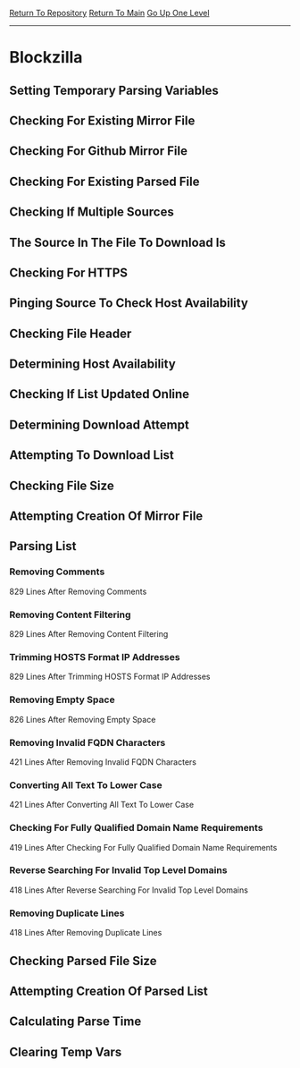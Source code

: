 [Return To Repository](https://github.com/deathbybandaid/piholeparser/)
[Return To Main](https://github.com/deathbybandaid/piholeparser/blob/master/RecentRunLogs/Mainlog.md)
[Go Up One Level](https://github.com/deathbybandaid/piholeparser/blob/master/RecentRunLogs/TopLevelScripts/30-Processing-External-Blacklists.md)
____________________________________
# Blockzilla
## Setting Temporary Parsing Variables
## Checking For Existing Mirror File
## Checking For Github Mirror File
## Checking For Existing Parsed File
## Checking If Multiple Sources
## The Source In The File To Download Is
## Checking For HTTPS
## Pinging Source To Check Host Availability
## Checking File Header
## Determining Host Availability
## Checking If List Updated Online
## Determining Download Attempt
## Attempting To Download List
## Checking File Size
## Attempting Creation Of Mirror File
## Parsing List
### Removing Comments
829 Lines After Removing Comments
### Removing Content Filtering
829 Lines After Removing Content Filtering
### Trimming HOSTS Format IP Addresses
829 Lines After Trimming HOSTS Format IP Addresses
### Removing Empty Space
826 Lines After Removing Empty Space
### Removing Invalid FQDN Characters
421 Lines After Removing Invalid FQDN Characters
### Converting All Text To Lower Case
421 Lines After Converting All Text To Lower Case
### Checking For Fully Qualified Domain Name Requirements
419 Lines After Checking For Fully Qualified Domain Name Requirements
### Reverse Searching For Invalid Top Level Domains
418 Lines After Reverse Searching For Invalid Top Level Domains
### Removing Duplicate Lines
418 Lines After Removing Duplicate Lines
## Checking Parsed File Size
## Attempting Creation Of Parsed List
## Calculating Parse Time
## Clearing Temp Vars
